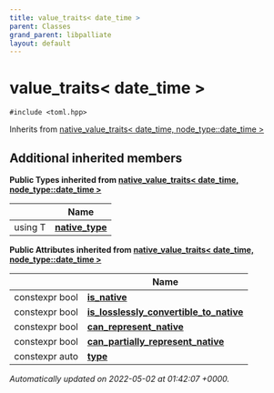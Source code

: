 ```yaml
---
title: value_traits< date_time >
parent: Classes
grand_parent: libpalliate
layout: default
---
```


# value_traits< date_time >






`#include <toml.hpp>`

Inherits from [native_value_traits< date_time, node_type::date_time >](/libpalliate/generated/Classes/structnative__value__traits)

## Additional inherited members

**Public Types inherited from [native_value_traits< date_time, node_type::date_time >](/libpalliate/generated/Classes/structnative__value__traits)**

|                | Name           |
| -------------- | -------------- |
| using T | **[native_type](/libpalliate/generated/Classes/structnative__value__traits#using-native-type)**  |

**Public Attributes inherited from [native_value_traits< date_time, node_type::date_time >](/libpalliate/generated/Classes/structnative__value__traits)**

|                | Name           |
| -------------- | -------------- |
| constexpr bool | **[is_native](/libpalliate/generated/Classes/structnative__value__traits#variable-is-native)**  |
| constexpr bool | **[is_losslessly_convertible_to_native](/libpalliate/generated/Classes/structnative__value__traits#variable-is-losslessly-convertible-to-native)**  |
| constexpr bool | **[can_represent_native](/libpalliate/generated/Classes/structnative__value__traits#variable-can-represent-native)**  |
| constexpr bool | **[can_partially_represent_native](/libpalliate/generated/Classes/structnative__value__traits#variable-can-partially-represent-native)**  |
| constexpr auto | **[type](/libpalliate/generated/Classes/structnative__value__traits#variable-type)**  |



_Automatically updated on 2022-05-02 at 01:42:07 +0000._
